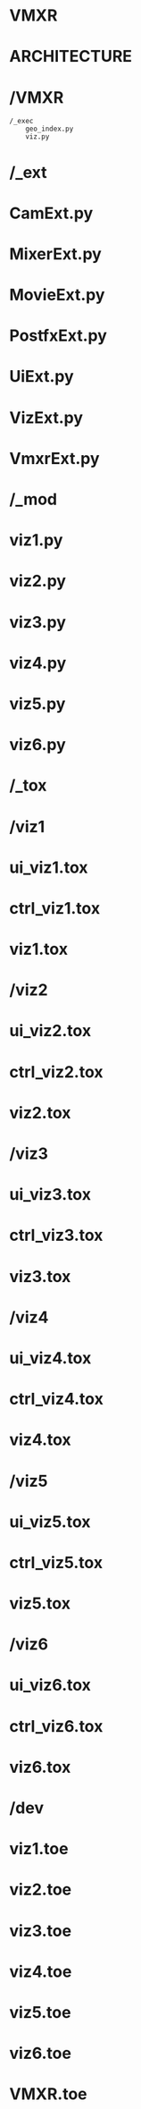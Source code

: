 # VMXR
# 
# ARCHITECTURE
#
# /VMXR
	/_exec
		geo_index.py
		viz.py
#	/_ext
#		CamExt.py
#		MixerExt.py
#		MovieExt.py
#		PostfxExt.py
#		UiExt.py
#		VizExt.py
#		VmxrExt.py
#   /_mod
#		viz1.py
#		viz2.py
#		viz3.py
#		viz4.py
#		viz5.py
#		viz6.py
#	/_tox
#		/viz1
#			ui_viz1.tox
#			ctrl_viz1.tox
#			viz1.tox
#		/viz2
#			ui_viz2.tox
#			ctrl_viz2.tox
#			viz2.tox
#		/viz3
#			ui_viz3.tox
#			ctrl_viz3.tox
#			viz3.tox
#		/viz4
#			ui_viz4.tox
#			ctrl_viz4.tox
#			viz4.tox
#		/viz5
#			ui_viz5.tox
#			ctrl_viz5.tox
#			viz5.tox
#		/viz6
#			ui_viz6.tox
#			ctrl_viz6.tox
#			viz6.tox
#	/dev
#		viz1.toe
#		viz2.toe
#		viz3.toe
#		viz4.toe
#		viz5.toe
#		viz6.toe
#
#	VMXR.toe
